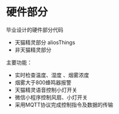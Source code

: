 # 硬件部分

毕业设计的硬件部分代码

- 天猫精灵部分 aliosThings
- 非天猫精灵部分

主要功能：

- 实时检查温度、湿度 、烟雾浓度
- 烟雾大于800蜂鸣器报警
- 天猫精灵语音控制小灯开关
- 微信小程序控制风扇、小灯开关
- 采用MQTT协议完成控制指令及数据的传输